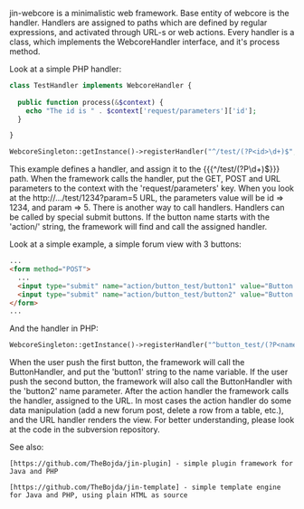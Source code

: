 jin-webcore is a minimalistic web framework. Base entity of webcore is the handler. Handlers are assigned to paths which are defined by regular expressions, and activated through URL-s or web actions. Every handler is a class, which implements the WebcoreHandler interface, and it's process method. 

Look at a simple PHP handler:

```php
class TestHandler implements WebcoreHandler {
		
  public function process(&$context) {
    echo "The id is " . $context['request/parameters']['id'];
  }

}

WebcoreSingleton::getInstance()->registerHandler("^/test/(?P<id>\d+)$", new TestHandler);
```

This example defines a handler, and assign it to the {{{^/test/(?P<id>\d+)$}}} path. When the framework calls the handler, put the GET, POST and URL parameters to the context with the 'request/parameters' key. When you look at the http://.../test/1234?param=5 URL, the parameters value will be id => 1234, and param => 5. There is another way to call handlers. Handlers can be called by special submit buttons. If the button name starts with the 'action/' string, the framework will find and call the assigned handler.

Look at a simple example, a simple forum view with 3 buttons:

```html
...
<form method="POST">
  ...
  <input type="submit" name="action/button_test/button1" value="Button 1"/>
  <input type="submit" name="action/button_test/button2" value="Button 2"/>
</form>
...
```

And the handler in PHP:

```php	
WebcoreSingleton::getInstance()->registerHandler("^button_test/(?P<name>\w+)$", new ButtonHandler);
```

When the user push the first button, the framework will call the ButtonHandler, and put the 'button1' string to the name variable. If the user push the second button, the framework will also call the ButtonHandler with the 'button2' name parameter. After the action handler the framework calls the handler, assigned to the URL. In most cases the action handler do some data manipulation (add a new forum post, delete a row from a table, etc.), and the URL handler renders the view. For better understanding, please look at the code in the subversion repository.

See also:

    [https://github.com/TheBojda/jin-plugin] - simple plugin framework for Java and PHP 

    [https://github.com/TheBojda/jin-template] - simple template engine for Java and PHP, using plain HTML as source
